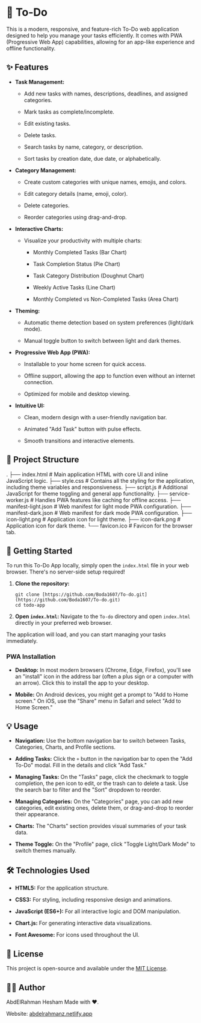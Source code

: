 # 📝 To-Do 

This is a modern, responsive, and feature-rich To-Do web application designed to help you manage your tasks efficiently. It comes with PWA (Progressive Web App) capabilities, allowing for an app-like experience and offline functionality.

## ✨ Features

* **Task Management:**

    * Add new tasks with names, descriptions, deadlines, and assigned categories.

    * Mark tasks as complete/incomplete.

    * Edit existing tasks.

    * Delete tasks.

    * Search tasks by name, category, or description.

    * Sort tasks by creation date, due date, or alphabetically.

* **Category Management:**

    * Create custom categories with unique names, emojis, and colors.

    * Edit category details (name, emoji, color).

    * Delete categories.

    * Reorder categories using drag-and-drop.

* **Interactive Charts:**

    * Visualize your productivity with multiple charts:

        * Monthly Completed Tasks (Bar Chart)

        * Task Completion Status (Pie Chart)

        * Task Category Distribution (Doughnut Chart)

        * Weekly Active Tasks (Line Chart)

        * Monthly Completed vs Non-Completed Tasks (Area Chart)

* **Theming:**

    * Automatic theme detection based on system preferences (light/dark mode).

    * Manual toggle button to switch between light and dark themes.

* **Progressive Web App (PWA):**

    * Installable to your home screen for quick access.

    * Offline support, allowing the app to function even without an internet connection.

    * Optimized for mobile and desktop viewing.

* **Intuitive UI:**

    * Clean, modern design with a user-friendly navigation bar.

    * Animated "Add Task" button with pulse effects.

    * Smooth transitions and interactive elements.

## 📁 Project Structure


.
├── index.html             # Main application HTML with core UI and inline JavaScript logic.
├── style.css              # Contains all the styling for the application, including theme variables and responsiveness.
├── script.js              # Additional JavaScript for theme toggling and general app functionality.
├── service-worker.js      # Handles PWA features like caching for offline access.
├── manifest-light.json    # Web manifest for light mode PWA configuration.
├── manifest-dark.json     # Web manifest for dark mode PWA configuration.
├── icon-light.png         # Application icon for light theme.
├── icon-dark.png          # Application icon for dark theme.
└── favicon.ico            # Favicon for the browser tab.


## 🚀 Getting Started

To run this To-Do App locally, simply open the `index.html` file in your web browser. There's no server-side setup required!

1.  **Clone the repository:**

    ```
    git clone [https://github.com/Boda1607/To-do.git](https://github.com/Boda1607/To-do.git)
    cd todo-app

    ```

2.  **Open `index.html`:**
    Navigate to the `To-do` directory and open `index.html` directly in your preferred web browser.

The application will load, and you can start managing your tasks immediately.

### PWA Installation

* **Desktop:** In most modern browsers (Chrome, Edge, Firefox), you'll see an "install" icon in the address bar (often a plus sign or a computer with an arrow). Click this to install the app to your desktop.

* **Mobile:** On Android devices, you might get a prompt to "Add to Home screen." On iOS, use the "Share" menu in Safari and select "Add to Home Screen."

## 💡 Usage

* **Navigation:** Use the bottom navigation bar to switch between Tasks, Categories, Charts, and Profile sections.

* **Adding Tasks:** Click the `+` button in the navigation bar to open the "Add To-Do" modal. Fill in the details and click "Add Task."

* **Managing Tasks:** On the "Tasks" page, click the checkmark to toggle completion, the pen icon to edit, or the trash can to delete a task. Use the search bar to filter and the "Sort" dropdown to reorder.

* **Managing Categories:** On the "Categories" page, you can add new categories, edit existing ones, delete them, or drag-and-drop to reorder their appearance.

* **Charts:** The "Charts" section provides visual summaries of your task data.

* **Theme Toggle:** On the "Profile" page, click "Toggle Light/Dark Mode" to switch themes manually.

## 🛠️ Technologies Used

* **HTML5:** For the application structure.

* **CSS3:** For styling, including responsive design and animations.

* **JavaScript (ES6+):** For all interactive logic and DOM manipulation.

* **Chart.js:** For generating interactive data visualizations.

* **Font Awesome:** For icons used throughout the UI.

## 📄 License

This project is open-source and available under the [MIT License](LICENSE).


## 🙋‍♂️ Author

AbdElRahman Hesham
Made with ❤️.

Website: [abdelrahmanz.netlify.app](https://abdelrahmanz.netlify.app)

